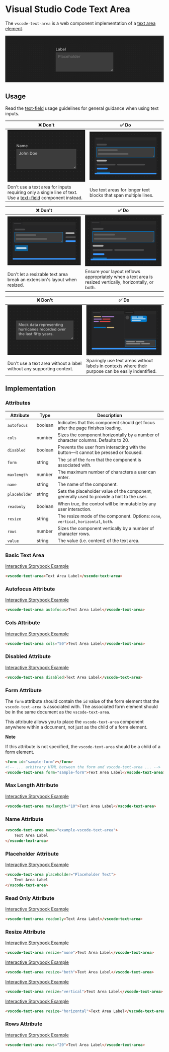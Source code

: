 # Visual Studio Code Text Area

The `vscode-text-area` is a web component implementation of a [text area element](https://developer.mozilla.org/en-US/docs/Web/HTML/Element/textarea).

![Text area hero](/docs/assets/images/text-area-hero.png)

## Usage

Read the [text-field](../text-field/README.md) usage guidelines for general guidance when using text inputs.

| ❌ Don't                                                                                                                              | ✅ Do                                                                            |
| ------------------------------------------------------------------------------------------------------------------------------------- | -------------------------------------------------------------------------------- |
| ![Text area with one line of text](/docs/assets/images/text-area-dont-1.png)                                                          | ![Text area with multiple lines of text](/docs/assets/images/text-area-do-2.png) |
| Don't use a text area for inputs requiring only a single line of text. Use a [text-field](../text-field/README.md) component instead. | Use text areas for longer text blocks that span multiple lines.                  |

| ❌ Don't                                                                                             | ✅ Do                                                                                                   |
| ---------------------------------------------------------------------------------------------------- | ------------------------------------------------------------------------------------------------------- |
| ![Text area being resized until content flows out of view](/docs/assets/images/text-area-dont-2.png) | ![Text area being resized causing layout reflow](/docs/assets/images/text-area-do-2.png)                |
| Don't let a resizable text area break an extension's layout when resized.                            | Ensure your layout reflows appropriately when a text area is resized vertically, horizontally, or both. |

| ❌ Don't                                                              | ✅ Do                                                                                              |
| --------------------------------------------------------------------- | -------------------------------------------------------------------------------------------------- |
| ![Text area without label](/docs/assets/images/text-area-dont-3.png)  | ![Text area without label with supporting context](/docs/assets/images/text-area-do-3.png)         |
| Don't use a text area without a label without any supporting context. | Sparingly use text areas without labels in contexts where their purpose can be easily indentified. |

## Implementation

### Attributes

| Attribute     | Type    | Description                                                                                |
| ------------- | ------- | ------------------------------------------------------------------------------------------ |
| `autofocus`   | boolean | Indicates that this component should get focus after the page finishes loading.            |
| `cols`        | number  | Sizes the component horizontally by a number of character columns. Defaults to 20.         |
| `disabled`    | boolean | Prevents the user from interacting with the button––it cannot be pressed or focused.       |
| `form`        | string  | The `id` of the `form` that the component is associated with.                              |
| `maxlength`   | number  | The maximum number of characters a user can enter.                                         |
| `name`        | string  | The name of the component.                                                                 |
| `placeholder` | string  | Sets the placeholder value of the component, generally used to provide a hint to the user. |
| `readonly`    | boolean | When true, the control will be immutable by any user interaction.                          |
| `resize`      | string  | The resize mode of the component. Options: `none`, `vertical`, `horizontal`, `both`.       |
| `rows`        | number  | Sizes the component vertically by a number of character rows.                              |
| `value`       | string  | The value (i.e. content) of the text area.                                                 |

### Basic Text Area

[Interactive Storybook Example](https://microsoft.github.io/vscode-webview-ui-toolkit/?path=/story/library-text-area--default)

```html
<vscode-text-area>Text Area Label</vscode-text-area>
```

### Autofocus Attribute

[Interactive Storybook Example](https://microsoft.github.io/vscode-webview-ui-toolkit/?path=/story/library-text-area--with-autofocus)

```html
<vscode-text-area autofocus>Text Area Label</vscode-text-area>
```

### Cols Attribute

[Interactive Storybook Example](https://microsoft.github.io/vscode-webview-ui-toolkit/?path=/story/library-text-area--with-custom-cols)

```html
<vscode-text-area cols="50">Text Area Label</vscode-text-area>
```

### Disabled Attribute

[Interactive Storybook Example](https://microsoft.github.io/vscode-webview-ui-toolkit/?path=/story/library-text-area--with-disabled)

```html
<vscode-text-area disabled>Text Area Label</vscode-text-area>
```

### Form Attribute

The `form` attribute should contain the `id` value of the form element that the `vscode-text-area` is associated with. The associated form element should be in the same document as the `vscode-text-area`.

This attribute allows you to place the `vscode-text-area` component anywhere within a document, not just as the child of a form element.

**Note**

If this attribute is not specified, the `vscode-text-area` should be a child of a form element.

```html
<form id="sample-form"></form>
<!-- ... arbitrary HTML between the form and vscode-text-area ... -->
<vscode-text-area form="sample-form">Text Area Label</vscode-text-area>
```

### Max Length Attribute

[Interactive Storybook Example](https://microsoft.github.io/vscode-webview-ui-toolkit/?path=/story/library-text-area--with-max-length)

```html
<vscode-text-area maxlength="10">Text Area Label</vscode-text-area>
```

### Name Attribute

```html
<vscode-text-area name="example-vscode-text-area">
	Text Area Label
</vscode-text-area>
```

### Placeholder Attribute

[Interactive Storybook Example](https://microsoft.github.io/vscode-webview-ui-toolkit/?path=/story/library-text-area--with-placeholder)

```html
<vscode-text-area placeholder="Placeholder Text">
	Text Area Label
</vscode-text-area>
```

### Read Only Attribute

[Interactive Storybook Example](https://microsoft.github.io/vscode-webview-ui-toolkit/?path=/story/library-text-area--with-readonly)

```html
<vscode-text-area readonly>Text Area Label</vscode-text-area>
```

### Resize Attribute

[Interactive Storybook Example](https://microsoft.github.io/vscode-webview-ui-toolkit/?path=/story/library-text-area--with-resize-none)

```html
<vscode-text-area resize="none">Text Area Label</vscode-text-area>
```

[Interactive Storybook Example](https://microsoft.github.io/vscode-webview-ui-toolkit/?path=/story/library-text-area--with-resize-both)

```html
<vscode-text-area resize="both">Text Area Label</vscode-text-area>
```

[Interactive Storybook Example](https://microsoft.github.io/vscode-webview-ui-toolkit/?path=/story/library-text-area--with-resize-vertical)

```html
<vscode-text-area resize="vertical">Text Area Label</vscode-text-area>
```

[Interactive Storybook Example](https://microsoft.github.io/vscode-webview-ui-toolkit/?path=/story/library-text-area--with-resize-horizontal)

```html
<vscode-text-area resize="horizontal">Text Area Label</vscode-text-area>
```

### Rows Attribute

[Interactive Storybook Example](https://microsoft.github.io/vscode-webview-ui-toolkit/?path=/story/library-text-area--with-custom-rows)

```html
<vscode-text-area rows="20">Text Area Label</vscode-text-area>
```
